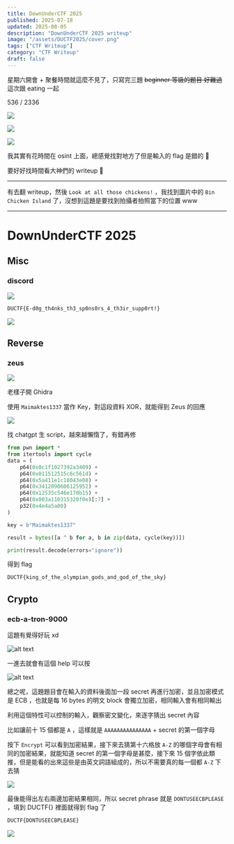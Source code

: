 ```yaml
---
title: DownUnderCTF 2025
published: 2025-07-18
updated: 2025-08-05
description: "DownUnderCTF 2025 writeup"
image: "/assets/DUCTF2025/cover.png"
tags: ["CTF Writeup"]
category: "CTF Writeup"
draft: false
---
```


星期六開會 + 聚餐時間就這麼不見了，只寫完三題 ~~beginner 等級的題目 好難過~~  
這次跟 eating 一起

536 / 2336

![](/assets/DUCTF2025/Pasted%20image%2020250720173209.png)

![](/assets/DUCTF2025/Pasted%20image%2020250720173229.png)

![](/assets/DUCTF2025/Pasted%20image%2020250720173252.png)

我其實有花時間在 osint 上面，總感覺找對地方了但是輸入的 flag 是錯的 🥲

要好好找時間看大神們的 writeup 🛐

---

有去翻 writeup，然後 `Look at all those chickens!` ，我找到圖片中的 `Bin Chicken Island` 了，沒想到這題是要找到拍攝者拍照當下的位置 www

---

# DownUnderCTF 2025

## Misc

### discord

![](/assets/DUCTF2025/Pasted%20image%2020250718173227.png)

```txt
DUCTF{E-d0g_th4nks_th3_sp0ns0rs_4_th3ir_supp0rt!}
```

![](/assets/DUCTF2025/Pasted%20image%2020250718173620.png)

## Reverse

### zeus

![](/assets/DUCTF2025/Pasted%20image%2020250718174404.png)

老樣子開 Ghidra

使用 `Maimaktes1337` 當作 Key，對這段資料 XOR，就能得到 Zeus 的回應

![](/assets/DUCTF2025/Pasted%20image%2020250718174425.png)

找 chatgpt 生 script，越來越懶惰了，有錯再修

```python
from pwn import *
from itertools import cycle
data = (
    p64(0x0c1f1027392a3409) +
    p64(0x011512515c6c561d) +
    p64(0x5a411e1c18043e08) +
    p64(0x3412090606125952) +
    p64(0x12535c546e170b15) +
    p64(0x003a110315320f0e)[:7] +
    p32(0x4e4a5a00)
)

key = b"Maimaktes1337"

result = bytes([a ^ b for a, b in zip(data, cycle(key))])

print(result.decode(errors="ignore"))
```

得到 flag

```txt
DUCTF{king_of_the_olympian_gods_and_god_of_the_sky}
```

## Crypto

### ecb-a-tron-9000

這題有覺得好玩 xd

![alt text](/assets/DUCTF2025/image-1.png)

一進去就會有這個 help 可以按

![alt text](/assets/DUCTF2025/image.png)

總之呢，這題題目會在輸入的資料後面加一段 secret 再進行加密，並且加密模式是 ECB ，也就是每 16 bytes 的明文 block 會獨立加密，相同輸入會有相同輸出

利用這個特性可以控制的輸入，觀察密文變化，來逐字猜出 secret 內容

比如讓前十 15 個都是 `A` ，這樣就是 `AAAAAAAAAAAAAAA` + secret 的第一個字母

按下 `Encrypt` 可以看到加密結果，接下來去猜第十六格放 `A-Z` 的哪個字母會有相同的加密結果，就能知道 secret 的第一個字母是甚麼，接下來 15 個字依此類推，但是能看的出來這些是由英文詞語組成的，所以不需要真的每一個都 `A-Z` 下去猜

![](/assets/DUCTF2025/Pasted%20image%2020250720171738.png)

最後能得出左右兩邊加密結果相同，所以 secret phrase 就是 `DONTUSEECBPLEASE` ，填到 DUCTF{} 裡面就得到 flag 了

```txt
DUCTF{DONTUSEECBPLEASE}
```

![](/assets/DUCTF2025/Pasted%20image%2020250720171825.png)
